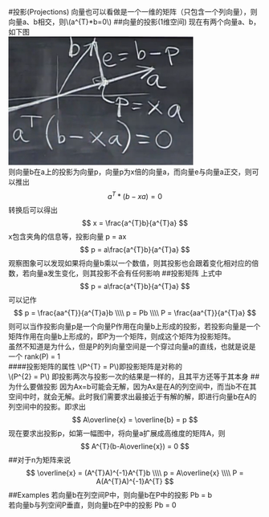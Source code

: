 <script type="text/javascript"
  src="http://cdn.mathjax.org/mathjax/latest/MathJax.js?config=TeX-AMS-MML_HTMLorMML">
</script>
#投影(Projections)
向量也可以看做是一个一维的矩阵（只包含一个列向量），则向量a、b相交，则\\(a^{T}*b=0\\)
##向量的投影(1维空间)
现在有两个向量a、b，如下图  
![image](img/image01.png)  
则向量b在a上的投影为向量p，向量p为x倍的向量a，而向量e与向量a正交，则可以推出  
$$
a^{T}*(b - xa) = 0
$$
转换后可以得出
$$
x = \frac{a^{T}b}{a^{T}a}
$$
x包含夹角的信息等，投影向量 p = ax
$$
p = a\frac{a^{T}b}{a^{T}a}
$$
观察图象可以发现如果将向量b乘以一个数值，则其投影也会跟着变化相对应的倍数，若向量a发生变化，则其投影不会有任何影响
##投影矩阵
上式中
$$
p = a\frac{a^{T}b}{a^{T}a}
$$
可以记作
$$
p = \frac{aa^{T}}{a^{T}a}b \\\\
p = Pb \\\\
P = \frac{aa^{T}}{a^{T}a} 
$$
则可以当作投影向量p是一个向量P作用在向量b上形成的投影，若投影向量是一个矩阵作用在向量b上形成的，即P为一个矩阵，则成这个矩阵为投影矩阵。  
虽然不知道是为什么，但是P的列向量空间是一个穿过向量a的直线，也就是说是一个 rank(P) = 1  
####投影矩阵的属性
\\(P^{T} = P\\)即投影矩阵是对称的  
\\(P^{2} = P\\) 即投影两次与投影一次的结果是一样的，且其平方还等于其本身
##为什么要做投影
因为Ax=b可能会无解，因为Ax是在A的列空间中，而当b不在其空间中时，就会无解。此时我们需要求出最接近于有解的解，即进行向量b在A的列空间中的投影。即求出
$$
A\overline{x} = \overline{b} = p
$$
现在要求出投影p，如第一幅图中，将向量a扩展成高维度的矩阵A，则
$$
A^{T}(b-A\overline{x}) = 0
$$
##对于n为矩阵来说
$$
\overline{x} = (A^{T}A)^{-1}A^{T}b \\\\
p = A\overline{x} \\\\
P = A(A^{T}A)^{-1}A^{T}
$$
##Examples
若向量b在列空间P中，则向量b在P中的投影 Pb = b  
若向量b与列空间P垂直，则向量b在P中的投影 Pb = 0